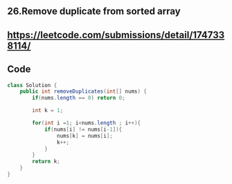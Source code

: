 ## 26.Remove duplicate from sorted array
## https://leetcode.com/submissions/detail/1747338114/

## Code
```java
class Solution {
    public int removeDuplicates(int[] nums) {
        if(nums.length == 0) return 0;

        int k = 1;

        for(int i =1; i<nums.length ; i++){
            if(nums[i] != nums[i-1]){
                nums[k] = nums[i];  
                k++;
            }
        }
        return k;
    }
}
